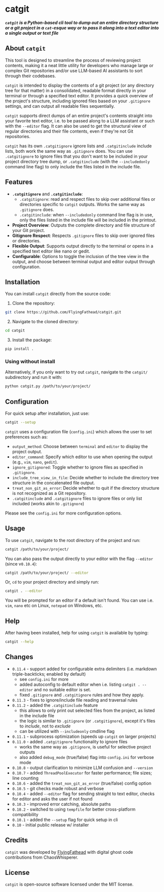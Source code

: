 # catgit

**_`catgit` is a Python-based cli tool to dump out an entire directory structure or a git project in a `cat`-esque way or to pass it along into a text editor into a single output or text file_**

## About `catgit`

This tool is designed to streamline the process of reviewing project contents, making it a neat little utility for developers who manage large or complex Git repositories and/or use LLM-based AI assistants to sort through their codebases.

`catgit` is intended to display the contents of a git project (or any directory tree for that matter) in a consolidated, readable format directly in your terminal or through a specified text editor. It provides a quick overview of the project's structure, including ignored files based on your `.gitignore` settings, and can output all readable files sequentially.

`catgit` supports direct dumps of an entire project's contents straight into your favorite text editor, i.e. to be passed along to a LLM assistant or such with the `--editor` flag. It can also be used to get the structural view of regular directories and their file contents, even if they're not Git repositories.

`catgit` has its own `.catgitignore` ignore lists and `.catgitinclude` include lists, both work the same way as `.gitignore` does. You can use `.catgitignore` to ignore files that you don't want to be included in your project directory tree dump, or `.catgitinclude` (with the `--includedonly` command line flag) to only include the files listed in the include file.

## Features

- **`.catgitignore`** and **`.catgitinclude`**:
    - `.catgitignore`: read and respect files to skip over additional files or directories specific to `catgit` outputs. Works the same way as `.gitignore` does.
    - `.catgitinclude`: when `--includedonly` command line flag is in use, only the files listed in the include file will be included in the printout.
- **Project Overview**: Outputs the complete directory and file structure of your Git project.
- **Gitignore Respect**: Respects `.gitignore` files to skip over ignored files or directories.
- **Flexible Output**: Supports output directly to the terminal or opens in a specified text editor like nano or gedit.
- **Configurable**: Options to toggle the inclusion of the tree view in the output, and choose between terminal output and editor output through configuration.

## Installation

You can install `catgit` directly from the source code:

1. Clone the repository:
```bash
git clone https://github.com/FlyingFathead/catgit.git
```
2. Navigate to the cloned directory:
```bash
cd catgit
```
3. Install the package:
```bash
pip install .
```

### Using without install

Alternatively, if you only want to try out `catgit`, navigate to the `catgit/` subdirectory and run it with:
```bash
python catgit.py /path/to/your/project/
```

## Configuration

For quick setup after installation, just use:
```bash
catgit --setup
```

`catgit` uses a configuration file (`config.ini`) which allows the user to set preferences such as:

- `output_method`: Choose between `terminal` and `editor` to display the project output.
- `editor_command`: Specify which editor to use when opening the output (e.g., `vim`, `nano`, `gedit`).
- `ignore_gitignored`: Toggle whether to ignore files as specified in `.gitignore`.
- `include_tree_view_in_file`: Decide whether to include the directory tree structure in the concatenated file output.
- `treat_non_git_as_error`: Decide whether to quit if the directory structure is not recognized as a Git repository.
- `.catgitinclude` and `.catgitignore` files to ignore files or only list included (works akin to `.gitignore`)

Please see the `config.ini` for more configuration options.

## Usage

To use `catgit`, navigate to the root directory of the project and run:
```bash
catgit /path/to/your/project/
```

You can also pass the output directly to your editor with the flag `--editor` (since v`0.10.4`):
```bash
catgit /path/to/your/project/ --editor
```

Or, `cd` to your project directory and simply run:
```bash
catgit . --editor
```

You will be prompted for an editor if a default isn't found. You can use i.e. `vim`, `nano` etc on Linux, `notepad` on Windows, etc.

## Help

After having been installed, help for using `catgit` is available by typing:

```bash
catgit --help
```

## Changes
- `0.11.4` - support added for configurable extra delimiters (i.e. markdown triple-backticks; enabled by default)
    - see `config.ini` for more
    - added autoconfig to default editor when i.e. listing `catgit . --editor` and no suitable editor is set.
    - fixed `.gitignore` and `.catgitignore` rules and how they apply.
- `0.11.3` - fixes to ignore/include file reading and traversal rules
- `0.11.2` - added the `.catgitinclude` feature
    - this allows to only print out selected files from the project, as listed in the include file
    - the logic is similar to `.gitignore` (or `.catgitignore`), except it's files to _include_, not to _exclude_
    - can be utilized with `--includeonly` cmdline flag
- `0.11.1` - subprocess optimization (speeds up `catgit` on larger projects)
- `0.11.0` - added `.catgitignore` functionality to ignore files
    - works the same way as `.gitignore`, is useful for selective project outputs
    - also added `debug_mode` (true/false) flag into `config.ini` for verbose mode
- `0.10.8` - output clarification to minimize LLM confusion and `--version`
- `0.10.7` - added `ThreadPoolExecutor` for faster performance; file sizes; line counting
- `0.10.6` - added the `treat_non_git_as_error` (true/false) config option
- `0.10.5` - git checks made robust and verbose
- `0.10.4` - added `--editor` flag for sending straight to text editor, checks for editor and asks the user if not found
- `0.10.3` - improved error catching, absolute paths
- `0.10.2` - switched to using `tempfile` for better cross-platform compatibility
- `0.10.1` - added the `--setup` flag for quick setup in cli
- `0.10` - initial public release w/ installer

## Credits

`catgit` was developed by [FlyingFathead](https://github.com/FlyingFathead) with digital ghost code contributions from ChaosWhisperer. 

## License

`catgit` is open-source software licensed under the MIT license.
